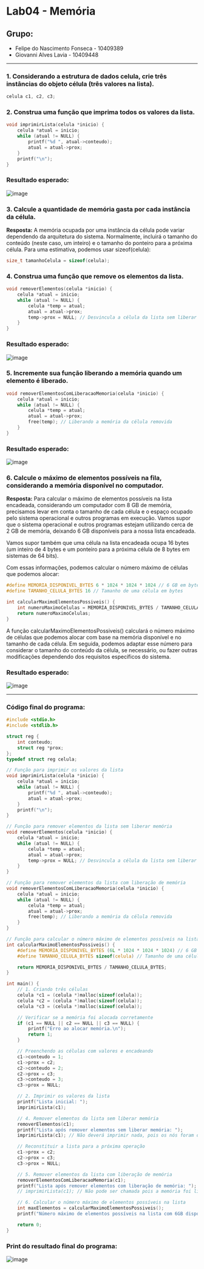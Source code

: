 # Lab04 - Memória

## Grupo:
- Felipe do Nascimento Fonseca - 10409389
- Giovanni Alves Lavia - 10409448

<hr>

### 1. Considerando a estrutura de dados celula, crie três instâncias do objeto célula (três valores na lista).
```c
celula c1, c2, c3;
```

### 2. Construa uma função que imprima todos os valores da lista.
```c
void imprimirLista(celula *inicio) {
    celula *atual = inicio;
    while (atual != NULL) {
        printf("%d ", atual->conteudo);
        atual = atual->prox;
    }
    printf("\n");
}
```
### Resultado esperado:

![image](https://github.com/Giovannilavia11/Memoria/assets/89709011/cf1794cf-f575-482f-9671-d772755e29fd)

### 3. Calcule a quantidade de memória gasta por cada instância da célula.
**Resposta:** A memória ocupada por uma instância da célula pode variar dependendo da arquitetura do sistema. Normalmente, incluirá o tamanho do conteúdo (neste caso, um inteiro) e o tamanho do ponteiro para a próxima célula. Para uma estimativa, podemos usar sizeof(celula):
```c
size_t tamanhoCelula = sizeof(celula);
```

### 4. Construa uma função que remove os elementos da lista.
```c
void removerElementos(celula *inicio) {
    celula *atual = inicio;
    while (atual != NULL) {
        celula *temp = atual;
        atual = atual->prox;
        temp->prox = NULL; // Desvincula a célula da lista sem liberar memória
    }
}
```
### Resultado esperado:

![image](https://github.com/Giovannilavia11/Memoria/assets/89709011/07a878a9-79ef-4d92-b9d9-a0ef831548ea)

### 5. Incremente sua função liberando a memória quando um elemento é liberado.
```c
void removerElementosComLiberacaoMemoria(celula *inicio) {
    celula *atual = inicio;
    while (atual != NULL) {
        celula *temp = atual;
        atual = atual->prox;
        free(temp); // Liberando a memória da célula removida
    }
}
```
### Resultado esperado:

![image](https://github.com/Giovannilavia11/Memoria/assets/89709011/8108e735-09df-41c4-9ef5-a2abed808ea1)

### 6. Calcule o máximo de elementos possíveis na fila, considerando a memória disponível no computador.
**Resposta:** Para calcular o máximo de elementos possíveis na lista encadeada, considerando um computador com 8 GB de memória, precisamos levar em conta o tamanho de cada célula e o espaço ocupado pelo sistema operacional e outros programas em execução. Vamos supor que o sistema operacional e outros programas estejam utilizando cerca de 2 GB de memória, deixando 6 GB disponíveis para a nossa lista encadeada.

Vamos supor também que uma célula na lista encadeada ocupa 16 bytes (um inteiro de 4 bytes e um ponteiro para a próxima célula de 8 bytes em sistemas de 64 bits).

Com essas informações, podemos calcular o número máximo de células que podemos alocar:
```c
#define MEMORIA_DISPONIVEL_BYTES 6 * 1024 * 1024 * 1024 // 6 GB em bytes
#define TAMANHO_CELULA_BYTES 16 // Tamanho de uma célula em bytes

int calcularMaximoElementosPossiveis() {
    int numeroMaximoCelulas = MEMORIA_DISPONIVEL_BYTES / TAMANHO_CELULA_BYTES;
    return numeroMaximoCelulas;
}
```
A função calcularMaximoElementosPossiveis() calculará o número máximo de células que podemos alocar com base na memória disponível e no tamanho de cada célula. Em seguida, podemos adaptar esse número para considerar o tamanho do conteúdo da célula, se necessário, ou fazer outras modificações dependendo dos requisitos específicos do sistema. 

### Resultado esperado:

![image](https://github.com/Giovannilavia11/Memoria/assets/89709011/f5fa05d7-904a-4817-a4bb-b52f16765a01)

<hr>

### Código final do programa:
```c
#include <stdio.h>
#include <stdlib.h>

struct reg {
    int conteudo;
    struct reg *prox;
};
typedef struct reg celula;

// Função para imprimir os valores da lista
void imprimirLista(celula *inicio) {
    celula *atual = inicio;
    while (atual != NULL) {
        printf("%d ", atual->conteudo);
        atual = atual->prox;
    }
    printf("\n");
}

// Função para remover elementos da lista sem liberar memória
void removerElementos(celula *inicio) {
    celula *atual = inicio;
    while (atual != NULL) {
        celula *temp = atual;
        atual = atual->prox;
        temp->prox = NULL; // Desvincula a célula da lista sem liberar memória
    }
}

// Função para remover elementos da lista com liberação de memória
void removerElementosComLiberacaoMemoria(celula *inicio) {
    celula *atual = inicio;
    while (atual != NULL) {
        celula *temp = atual;
        atual = atual->prox;
        free(temp); // Liberando a memória da célula removida
    }
}

// Função para calcular o número máximo de elementos possíveis na lista
int calcularMaximoElementosPossiveis() {
    #define MEMORIA_DISPONIVEL_BYTES (6L * 1024 * 1024 * 1024) // 6 GB em bytes
    #define TAMANHO_CELULA_BYTES sizeof(celula) // Tamanho de uma célula em bytes

    return MEMORIA_DISPONIVEL_BYTES / TAMANHO_CELULA_BYTES;
}

int main() {
    // 1. Criando três células
    celula *c1 = (celula *)malloc(sizeof(celula));
    celula *c2 = (celula *)malloc(sizeof(celula));
    celula *c3 = (celula *)malloc(sizeof(celula));

    // Verificar se a memória foi alocada corretamente
    if (c1 == NULL || c2 == NULL || c3 == NULL) {
        printf("Erro ao alocar memória.\n");
        return 1;
    }

    // Preenchendo as células com valores e encadeando
    c1->conteudo = 1;
    c1->prox = c2;
    c2->conteudo = 2;
    c2->prox = c3;
    c3->conteudo = 3;
    c3->prox = NULL;

    // 2. Imprimir os valores da lista
    printf("Lista inicial: ");
    imprimirLista(c1);

    // 4. Remover elementos da lista sem liberar memória
    removerElementos(c1);
    printf("Lista após remover elementos sem liberar memória: ");
    imprimirLista(c1); // Não deverá imprimir nada, pois os nós foram desvinculados

    // Reconstituir a lista para a próxima operação
    c1->prox = c2;
    c2->prox = c3;
    c3->prox = NULL;

    // 5. Remover elementos da lista com liberação de memória
    removerElementosComLiberacaoMemoria(c1);
    printf("Lista após remover elementos com liberação de memória: ");
    // imprimirLista(c1); // Não pode ser chamada pois a memória foi liberada

    // 6. Calcular o número máximo de elementos possíveis na lista
    int maxElementos = calcularMaximoElementosPossiveis();
    printf("Número máximo de elementos possíveis na lista com 6GB disponíveis: %d\n", maxElementos);

    return 0;
}
```

### Print do resultado final do programa:

![image](https://github.com/Giovannilavia11/Memoria/assets/89709011/e8a3f84a-7b1f-4d56-bb3f-ba8dcf5ba910)

